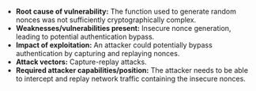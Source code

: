 - **Root cause of vulnerability:** The function used to generate random nonces was not sufficiently cryptographically complex.
- **Weaknesses/vulnerabilities present:** Insecure nonce generation, leading to potential authentication bypass.
- **Impact of exploitation:** An attacker could potentially bypass authentication by capturing and replaying nonces.
- **Attack vectors:** Capture-replay attacks.
- **Required attacker capabilities/position:** The attacker needs to be able to intercept and replay network traffic containing the insecure nonces.